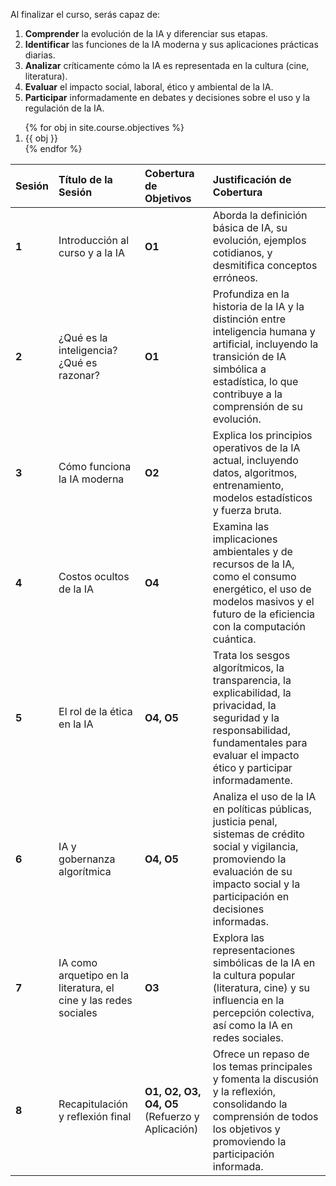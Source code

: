 Al finalizar el curso, serás capaz de:

1. **Comprender** la evolución de la IA y diferenciar sus etapas.
2. **Identificar** las funciones de la IA moderna y sus aplicaciones prácticas diarias.
3. **Analizar** críticamente cómo la IA es representada en la cultura (cine, literatura).
4. **Evaluar** el impacto social, laboral, ético y ambiental de la IA.
5. **Participar** informadamente en debates y decisiones sobre el uso y la regulación de la IA.
<ol>
{% for obj in site.course.objectives %}
  <li>{{ obj }}</li>
{% endfor %}
</ol>

| Sesión                                                      | Título de la Sesión                                         | Cobertura de Objetivos                                                                      | Justificación de Cobertura                                                                                                                                                                                                                                                                      |
| :---------------------------------------------------------- | :---------------------------------------------------------- | :------------------------------------------------------------------------------------------ | :------------------------------------------------------------------------------------------------------------------------------------------------------------------------------------------------------------------------------------------------------------------------------------ |
| **1** | Introducción al curso y a la IA                  | **O1** | Aborda la definición básica de IA, su evolución, ejemplos cotidianos, y desmitifica conceptos erróneos.                                                                                                                                                                  |
| **2** | ¿Qué es la inteligencia? ¿Qué es razonar?      | **O1** | Profundiza en la historia de la IA y la distinción entre inteligencia humana y artificial, incluyendo la transición de IA simbólica a estadística, lo que contribuye a la comprensión de su evolución.                                                                     |
| **3** | Cómo funciona la IA moderna                    | **O2** | Explica los principios operativos de la IA actual, incluyendo datos, algoritmos, entrenamiento, modelos estadísticos y fuerza bruta.                                                                                                                                  |
| **4** | Costos ocultos de la IA                        | **O4** | Examina las implicaciones ambientales y de recursos de la IA, como el consumo energético, el uso de modelos masivos y el futuro de la eficiencia con la computación cuántica.                                                                                        |
| **5** | El rol de la ética en la IA                       | **O4, O5** | Trata los sesgos algorítmicos, la transparencia, la explicabilidad, la privacidad, la seguridad y la responsabilidad, fundamentales para evaluar el impacto ético y participar informadamente.                                                                      |
| **6** | IA y gobernanza algorítmica                       | **O4, O5** | Analiza el uso de la IA en políticas públicas, justicia penal, sistemas de crédito social y vigilancia, promoviendo la evaluación de su impacto social y la participación en decisiones informadas.                                                                    |
| **7** | IA como arquetipo en la literatura, el cine y las redes sociales | **O3** | Explora las representaciones simbólicas de la IA en la cultura popular (literatura, cine) y su influencia en la percepción colectiva, así como la IA en redes sociales.                                                                                           |
| **8** | Recapitulación y reflexión final               | **O1, O2, O3, O4, O5** (Refuerzo y Aplicación) | Ofrece un repaso de los temas principales y fomenta la discusión y la reflexión, consolidando la comprensión de todos los objetivos y promoviendo la participación informada. |
